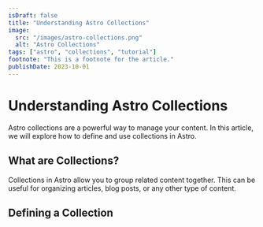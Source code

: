 ```yaml
---
isDraft: false
title: "Understanding Astro Collections"
image:
  src: "/images/astro-collections.png"
  alt: "Astro Collections"
tags: ["astro", "collections", "tutorial"]
footnote: "This is a footnote for the article."
publishDate: 2023-10-01
---
```


# Understanding Astro Collections

Astro collections are a powerful way to manage your content. In this article, we will explore how to define and use collections in Astro.

## What are Collections?

Collections in Astro allow you to group related content together. This can be useful for organizing articles, blog posts, or any other type of content.

## Defining a Collection
